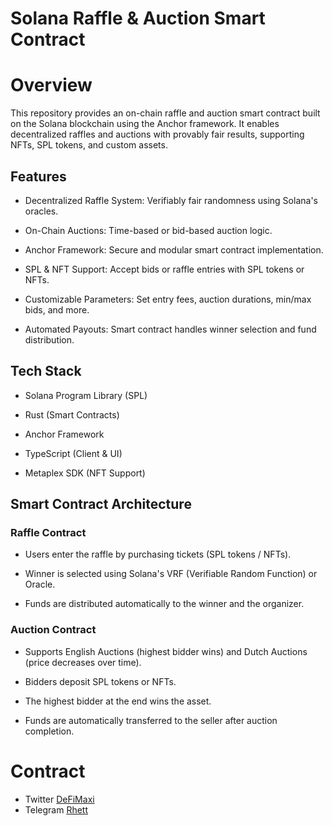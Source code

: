 # Solana Raffle & Auction Smart Contract

# Overview

This repository provides an on-chain raffle and auction smart contract built on the Solana blockchain using the Anchor framework. It enables decentralized raffles and auctions with provably fair results, supporting NFTs, SPL tokens, and custom assets.

## Features

- Decentralized Raffle System: Verifiably fair randomness using Solana's oracles.

- On-Chain Auctions: Time-based or bid-based auction logic.

- Anchor Framework: Secure and modular smart contract implementation.

- SPL & NFT Support: Accept bids or raffle entries with SPL tokens or NFTs.

- Customizable Parameters: Set entry fees, auction durations, min/max bids, and more.

- Automated Payouts: Smart contract handles winner selection and fund distribution.


## Tech Stack

- Solana Program Library (SPL)

- Rust (Smart Contracts)

- Anchor Framework

- TypeScript (Client & UI)

- Metaplex SDK (NFT Support)

## Smart Contract Architecture

### Raffle Contract

- Users enter the raffle by purchasing tickets (SPL tokens / NFTs).

- Winner is selected using Solana's VRF (Verifiable Random Function) or Oracle.

- Funds are distributed automatically to the winner and the organizer.

### Auction Contract

- Supports English Auctions (highest bidder wins) and Dutch Auctions (price decreases over time).

- Bidders deposit SPL tokens or NFTs.

- The highest bidder at the end wins the asset.

- Funds are automatically transferred to the seller after auction completion.

# Contract

- Twitter  [DeFiMaxi](https://x.com/defai_maxi)
- Telegram [Rhett](https://t.me/rhettjel)